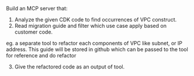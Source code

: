 Build an MCP server that:


1. Analyze the given CDK code to find occurrences of VPC construct.
2. Read migration guide and filter which use case apply based on customer code. 

eg. a separate tool to refactor each components of VPC like subnet, or IP address.
This guide will be stored in github which can be passed to the tool for reference and do refactor

3. Give the refactored code as an output of tool.


